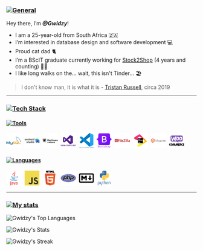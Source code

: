 ### [![General](https://readme-typing-svg.demolab.com?font=Fira+Code&weight=500&pause=1000&color=A513F7&width=435&height=28&lines=General%3A)](https://git.io/typing-svg)

Hey there, I’m **_@Gwidzy_**!
- I am a 25-year-old from South Africa 🇿🇦
- I’m interested in database design and software development 💻
- Proud cat dad 🐈
- I’m a BScIT graduate currently working for [Stock2Shop](https://www.stock2shop.com/) (4 years and counting) 👨‍🎓
- I like long walks on the... wait, this isn't Tinder... 🏖️
 > I don't know man, it is what it is - [Tristan Russell](https://github.com/Tristan-Russell), circa 2019

---

### [![Tech Stack](https://readme-typing-svg.demolab.com?font=Fira+Code&weight=500&pause=1000&color=A513F7&width=435&height=28&lines=Tech+Stack%3A)](https://git.io/typing-svg)
#### [![Tools](https://readme-typing-svg.demolab.com?font=Fira+Code&weight=300&pause=1000&color=A513F7&width=435&height=28&lines=Tools)](https://git.io/typing-svg)
<div>
  <img src="https://github.com/devicons/devicon/blob/master/icons/mysql/mysql-original-wordmark.svg" title="MySQL" alt="MySQL" width="40" height="40"/>&nbsp;
  <img src="https://github.com/devicons/devicon/blob/master/icons/androidstudio/androidstudio-original-wordmark.svg" title="Android Studio" alt="Android Studio" width="40" height="40"/>&nbsp;
  <img src="https://github.com/devicons/devicon/blob/master/icons/phpstorm/phpstorm-plain-wordmark.svg" title="PHPstorm" alt="PHPstorm" width="40" height="40"/>&nbsp;
  <img src="https://github.com/devicons/devicon/blob/master/icons/visualstudio/visualstudio-plain-wordmark.svg" title="Visual Studio" alt="Visual Studio" width="40" height="40"/>&nbsp;
  <img src="https://github.com/devicons/devicon/blob/master/icons/vscode/vscode-original-wordmark.svg" title="VS Code" alt="VS Code" width="40" height="40"/>&nbsp;
  <img src="https://github.com/devicons/devicon/blob/master/icons/bootstrap/bootstrap-original-wordmark.svg" title="Bootstrap" alt="Bootstrap" width="40" height="40"/>&nbsp;
  <img src="https://github.com/devicons/devicon/blob/master/icons/filezilla/filezilla-plain-wordmark.svg" title="FileZilla" alt="FileZilla" width="40" height="40"/>&nbsp;
  <img src="https://github.com/devicons/devicon/blob/master/icons/jetbrains/jetbrains-original.svg" title="JetBrains" alt="JetBrains" width="40" height="40"/>&nbsp;
  <img src="https://github.com/devicons/devicon/blob/master/icons/magento/magento-original-wordmark.svg" title="Magento" alt="Magento" width="40" height="40"/>&nbsp;
  <img src="https://github.com/devicons/devicon/blob/master/icons/woocommerce/woocommerce-original-wordmark.svg" title="WooCommerce" alt="WooCommerce" width="40" height="40"/>&nbsp;
</div>

#### [![Languages](https://readme-typing-svg.demolab.com?font=Fira+Code&weight=300&pause=1000&color=A513F7&width=435&height=28&lines=Languages)](https://git.io/typing-svg)
<div>
  <img src="https://github.com/devicons/devicon/blob/master/icons/java/java-original-wordmark.svg" title="Java" alt="Java" width="40" height="40"/>&nbsp;
  <img src="https://github.com/devicons/devicon/blob/master/icons/javascript/javascript-original.svg" title="JavaScript" alt="JavaScript" width="40" height="40"/>&nbsp;
  <img src="https://github.com/devicons/devicon/blob/master/icons/html5/html5-original-wordmark.svg" title="HTML5" alt="HTML5" width="40" height="40"/>&nbsp;
  <img src="https://github.com/devicons/devicon/blob/master/icons/php/php-original.svg" title="PHP" alt="PHP" width="40" height="40"/>&nbsp;
  <img src="https://github.com/devicons/devicon/blob/master/icons/markdown/markdown-original.svg" title="Markdown" alt="Markdown" width="40" height="40"/>&nbsp;
  <img src="https://github.com/devicons/devicon/blob/master/icons/python/python-original-wordmark.svg" title="Python" alt="Python" width="40" height="40"/>&nbsp;
</div>

---

### [![My stats](https://readme-typing-svg.demolab.com?font=Fira+Code&weight=500&pause=1000&color=A513F7&width=435&height=28&lines=My+Stats%3A)](https://git.io/typing-svg)

![Gwidzy's Top Languages](https://github-readme-stats.vercel.app/api/top-langs/?username=Gwidzy&theme=midnight-purple&show_icons=true&hide_border=false&layout=compact)

![Gwidzy's Stats](https://awesome-github-stats.azurewebsites.net/user-stats/gwidzy?cardType=level-alternate&theme=midnight-purple&preferLogin=true)

![Gwidzy's Streak](https://github-readme-streak-stats.herokuapp.com?user=Gwidzy&theme=midnight-purple&hide_border=false)

<!---
Gwidzy/Gwidzy is a ✨ special ✨ repository because its `README.md` (this file) appears on your GitHub profile.
You can click the Preview link to take a look at your changes.
--->

